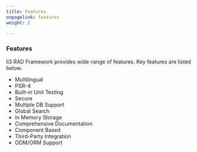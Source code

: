```yaml
---
title: Features
onpagelink: features
weight: 2

---
```


### **Features**

li3 RAD Framework provides wide-range of features. Key features are listed below.

- Multilingual
- PSR-4
- Built-in Unit Testing
- Secure
- Multiple DB Support
- Global Search
- In Memory Storage
- Comprehensive Documentation
- Component Based
- Third-Party Integration
- ODM/ORM Support
 
